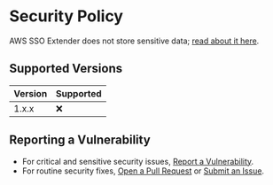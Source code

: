 # Security Policy

AWS SSO Extender does not store sensitive data; [read about it here](https://blog.wtfender.com/posts/aws-sso-extender/#tech-bits).

## Supported Versions

| Version | Supported          |
| ------- | ------------------ |
| 1.x.x   | :x: |

## Reporting a Vulnerability
- For critical and sensitive security issues, [Report a Vulnerability](https://github.com/WTFender/aws-sso-extender/security/advisories/new).
- For routine security fixes, [Open a Pull Request](https://github.com/WTFender/aws-sso-extender/pulls) or [Submit an Issue](https://github.com/WTFender/aws-sso-extender/issues).